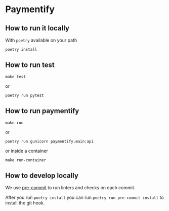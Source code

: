 # Paymentify

## How to run it locally

With `poetry` available on your path

```
poetry install
```

## How to run test
```
make test
```
or

```
poetry run pytest
```

## How to run paymentify
```
make run
```
or
```
poetry run gunicorn paymentify.main:api
```
or inside a container

```
make run-container
```

## How to develop locally
We use [pre-commit](https://pre-commit.com/) to run linters and checks on each commit.

After you run `poetry install` you can run `poetry run pre-commit install` to install the git hook.
